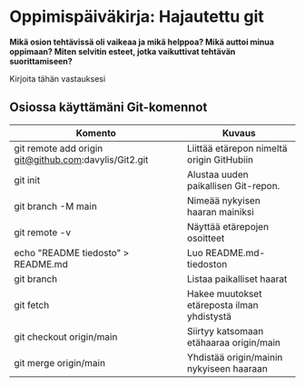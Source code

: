 # Oppimispäiväkirja: Hajautettu git

__Mikä osion tehtävissä oli vaikeaa ja mikä helppoa? Mikä auttoi minua oppimaan? Miten selvitin esteet, jotka vaikuttivat tehtävän suorittamiseen?__

Kirjoita tähän vastauksesi

## Osiossa käyttämäni Git-komennot

| Komento | Kuvaus |
| --------| ------ |
| git remote add origin git@github.com:davylis/Git2.git | Liittää etärepon nimeltä origin GitHubiin |
| git init | Alustaa uuden paikallisen Git-repon. |
| git branch -M main| Nimeää nykyisen haaran mainiksi |
| git remote -v | Näyttää etärepojen osoitteet |
| echo "README tiedosto" > README.md| Luo README.md-tiedoston |
| git branch | Listaa paikalliset haarat |
| git fetch | Hakee muutokset etäreposta ilman yhdistystä |
| git checkout origin/main | Siirtyy katsomaan etähaaraa origin/main |
| git merge origin/main| Yhdistää origin/mainin nykyiseen haaraan |
